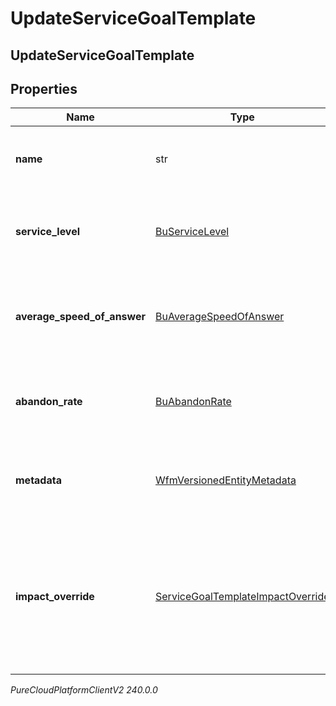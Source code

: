 # UpdateServiceGoalTemplate

## UpdateServiceGoalTemplate

## Properties

|Name | Type | Description | Notes|
|------------ | ------------- | ------------- | -------------|
| **name** | str | The name of the service goal template. | [optional] |
| **service_level** | [BuServiceLevel](BuServiceLevel) | Service level targets for this service goal template | [optional] |
| **average_speed_of_answer** | [BuAverageSpeedOfAnswer](BuAverageSpeedOfAnswer) | Average speed of answer targets for this service goal template | [optional] |
| **abandon_rate** | [BuAbandonRate](BuAbandonRate) | Abandon rate targets for this service goal template | [optional] |
| **metadata** | [WfmVersionedEntityMetadata](WfmVersionedEntityMetadata) | Version metadata for the service goal template | |
| **impact_override** | [ServiceGoalTemplateImpactOverride](ServiceGoalTemplateImpactOverride) | Settings controlling max percent increase and decrease of service goals for this service goal template | [optional] |



_PureCloudPlatformClientV2 240.0.0_
